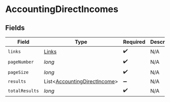 # AccountingDirectIncomes


## Fields

| Field                                                                         | Type                                                                          | Required                                                                      | Description                                                                   |
| ----------------------------------------------------------------------------- | ----------------------------------------------------------------------------- | ----------------------------------------------------------------------------- | ----------------------------------------------------------------------------- |
| `links`                                                                       | [Links](../../models/shared/Links.md)                                         | :heavy_check_mark:                                                            | N/A                                                                           |
| `pageNumber`                                                                  | *long*                                                                        | :heavy_check_mark:                                                            | N/A                                                                           |
| `pageSize`                                                                    | *long*                                                                        | :heavy_check_mark:                                                            | N/A                                                                           |
| `results`                                                                     | List<[AccountingDirectIncome](../../models/shared/AccountingDirectIncome.md)> | :heavy_minus_sign:                                                            | N/A                                                                           |
| `totalResults`                                                                | *long*                                                                        | :heavy_check_mark:                                                            | N/A                                                                           |